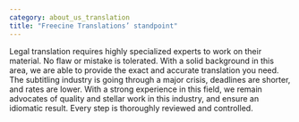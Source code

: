 ```yaml
---
category: about_us_translation
title: "Freecine Translations’ standpoint"
---
```

Legal translation requires highly specialized experts to work on their material. No flaw or mistake is tolerated. With a solid background in this area, we are able to provide the exact and accurate translation you need. The subtitling industry is going through a major crisis, deadlines are shorter, and rates are lower. With a strong experience in this field, we remain advocates of quality and stellar work in this industry, and ensure an idiomatic result. Every step is thoroughly reviewed and controlled.